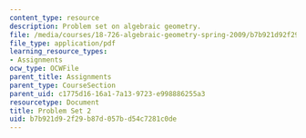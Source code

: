 ```yaml
---
content_type: resource
description: Problem set on algebraic geometry.
file: /media/courses/18-726-algebraic-geometry-spring-2009/b7b921d92f29b87d057bd54c7281c0de_MIT18_726s09_pset02.pdf
file_type: application/pdf
learning_resource_types:
- Assignments
ocw_type: OCWFile
parent_title: Assignments
parent_type: CourseSection
parent_uid: c1775d16-16a1-7a13-9723-e998886255a3
resourcetype: Document
title: Problem Set 2
uid: b7b921d9-2f29-b87d-057b-d54c7281c0de
---
```

